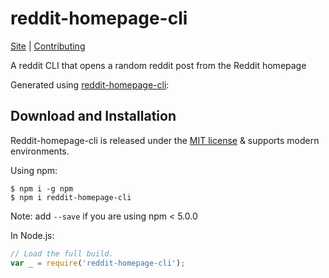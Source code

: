 # reddit-homepage-cli

[Site](https://www.npmjs.com/package/reddit-homepage-cli) |
[Contributing](https://github.com/JustCabyr/reddit-cli/blob/master/.github/CONTRIBUTING.md)

A reddit CLI that opens a random reddit post from the Reddit homepage

Generated using [reddit-homepage-cli](https://www.npmjs.com/package/reddit-homepage-cli):


## Download and Installation
Reddit-homepage-cli is released under the [MIT license](https://github.com/JustCabyr/reddit-cli/blob/main/LICENSE) & supports modern environments.<br>

Using npm:
```shell
$ npm i -g npm
$ npm i reddit-homepage-cli
```
Note: add `--save` if you are using npm < 5.0.0

In Node.js:
```js
// Load the full build.
var _ = require('reddit-homepage-cli');